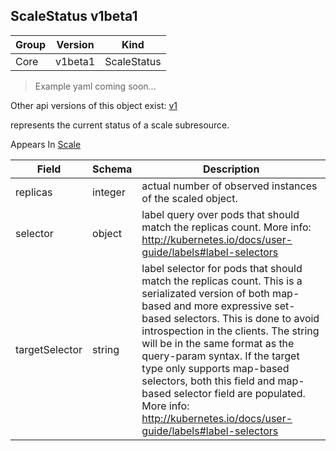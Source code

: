 ## ScaleStatus v1beta1

Group        | Version     | Kind
------------ | ---------- | -----------
Core | v1beta1 | ScaleStatus

> Example yaml coming soon...

<aside class="notice">Other api versions of this object exist: <a href="#scalestatus-v1">v1</a> </aside>

represents the current status of a scale subresource.

<aside class="notice">
Appears In  <a href="#scale-v1beta1">Scale</a> </aside>

Field        | Schema     | Description
------------ | ---------- | -----------
replicas | integer | actual number of observed instances of the scaled object.
selector | object | label query over pods that should match the replicas count. More info: http://kubernetes.io/docs/user-guide/labels#label-selectors
targetSelector | string | label selector for pods that should match the replicas count. This is a serializated version of both map-based and more expressive set-based selectors. This is done to avoid introspection in the clients. The string will be in the same format as the query-param syntax. If the target type only supports map-based selectors, both this field and map-based selector field are populated. More info: http://kubernetes.io/docs/user-guide/labels#label-selectors

